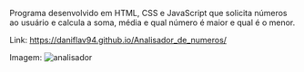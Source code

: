 Programa desenvolvido em HTML, CSS e JavaScript que solicita números ao usuário e calcula a soma, média e qual número é maior e qual é o menor.

Link: https://daniflav94.github.io/Analisador_de_numeros/

Imagem:
![analisador](https://user-images.githubusercontent.com/99519903/177691078-9b3b8820-cb11-4f66-b4fe-09d4806afad4.jpg)


